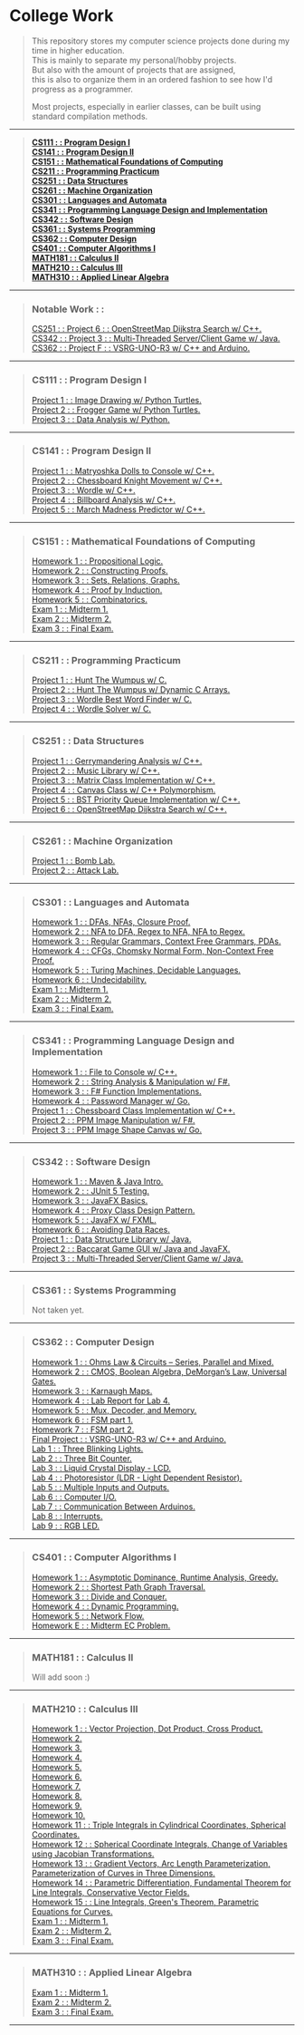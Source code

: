 # College Work   
> This repository stores my computer science projects done during my time in higher education.   
> This is mainly to separate my personal/hobby projects.   
> But also with the amount of projects that are assigned,   
> this is also to organize them in an ordered fashion to see how I'd progress as a programmer.   
>   
> Most projects, especially in earlier classes, can be built using standard compilation methods.   
---   
> [**CS111 : : Program Design I**](#cs111---program-design-i "CS111")   
> [**CS141 : : Program Design II**](#cs141---program-design-ii "CS141")   
> [**CS151 : : Mathematical Foundations of Computing**](#cs151---mathematical-foundations-of-computing "CS151")   
> [**CS211 : : Programming Practicum**](#cs211---programming-practicum "CS211")   
> [**CS251 : : Data Structures**](#cs251---data-structures "CS251")   
> [**CS261 : : Machine Organization**](#cs261---machine-organization "CS261")   
> [**CS301 : : Languages and Automata**](#cs301---languages-and-automata "CS301")   
> [**CS341 : : Programming Language Design and Implementation**](#cs341---programming-language-design-and-implementation "CS341")   
> [**CS342 : : Software Design**](#cs342---software-design "CS342")   
> [**CS361 : : Systems Programming**](#cs361---systems-programming "CS361")   
> [**CS362 : : Computer Design**](#cs362---computer-design "CS362")   
> [**CS401 : : Computer Algorithms I**](#cs401---computer-algorithms-i "CS401")   
> [**MATH181 : : Calculus II**](#math181---calculus-ii "MATH181")   
> [**MATH210 : : Calculus III**](#math210---calculus-iii "MATH210")   
> [**MATH310 : : Applied Linear Algebra**](#math310---applied-linear-algebra "MATH310")   
---   
> ### Notable Work : :   
> [CS251 : : Project 6 : : OpenStreetMap Dijkstra Search w/ C++.](CS251/Project-6 "CS251-Project-6")   
> [CS342 : : Project 3 : : Multi-Threaded Server/Client Game w/ Java.](CS342/Projects/Project-3 "Project 3")   
> [CS362 : : Project F : : VSRG-UNO-R3 w/ C++ and Arduino.](https://github.com/typeRYOON/VSRG-UNO-R3 "VSRG-UNO-R3")   
---   
> ### CS111 : : Program Design I   
> [Project 1 : : Image Drawing w/ Python Turtles.](CS111/Project-1 "CS111-Project-1")   
> [Project 2 : : Frogger Game w/ Python Turtles.](CS111/Project-2 "CS111-Project-2")   
> [Project 3 : : Data Analysis w/ Python.](CS111/Project-3 "CS111-Project-3")   
---   
> ### CS141 : : Program Design II   
> [Project 1 : : Matryoshka Dolls to Console w/ C++.](CS141/Project-1 "CS141-Project-1")   
> [Project 2 : : Chessboard Knight Movement w/ C++.](CS141/Project-2 "CS141-Project-2")   
> [Project 3 : : Wordle w/ C++.](CS141/Project-3 "CS141-Project-3")   
> [Project 4 : : Billboard Analysis w/ C++.](CS141/Project-4 "CS141-Project-4")   
> [Project 5 : : March Madness Predictor w/ C++.](CS141/Project-5 "CS141-Project-5")   
---   
> ### CS151 : : Mathematical Foundations of Computing   
> [Homework 1 : : Propositional Logic.](CS151/Homework/HW-1/CS151-HW-1.pdf "CS151-HW-1")   
> [Homework 2 : : Constructing Proofs.](CS151/Homework/HW-2/CS151-HW-2.pdf "CS151-HW-2")   
> [Homework 3 : : Sets, Relations, Graphs.](CS151/Homework/HW-3/CS151-HW-3.pdf "CS151-HW-3")   
> [Homework 4 : : Proof by Induction.](CS151/Homework/HW-4/CS151-HW-4.pdf "CS151-HW-4")   
> [Homework 5 : : Combinatorics.](CS151/Homework/HW-5/CS151-HW-5.pdf "CS151-HW-5")   
> [Exam 1 : : Midterm 1.](CS151/Exams/Exam-1/CS151-Exam-1.pdf "CS151-Exam-1")   
> [Exam 2 : : Midterm 2.](CS151/Exams/Exam-2/CS151-Exam-2.pdf "CS151-Exam-2")   
> [Exam 3 : : Final Exam.](CS151/Exams/Exam-3/CS151-Exam-3.pdf "CS151-Exam-3")   
---   
> ### CS211 : : Programming Practicum   
> [Project 1 : : Hunt The Wumpus w/ C.](CS211/Project-1 "CS211-Project-1")   
> [Project 2 : : Hunt The Wumpus w/ Dynamic C Arrays.](CS211/Project-2 "CS211-Project-2")   
> [Project 3 : : Wordle Best Word Finder w/ C.](CS211/Project-3 "CS211-Project-3")   
> [Project 4 : : Wordle Solver w/ C.](CS211/Project-4 "CS211-Project-4")   
---   
> ### CS251 : : Data Structures   
> [Project 1 : : Gerrymandering Analysis w/ C++.](CS251/Project-1 "CS251-Project-1")   
> [Project 2 : : Music Library w/ C++.](CS251/Project-2 "CS251-Project-2")   
> [Project 3 : : Matrix Class Implementation w/ C++.](CS251/Project-3 "CS251-Project-3")   
> [Project 4 : : Canvas Class w/ C++ Polymorphism.](CS251/Project-4 "CS251-Project-4")   
> [Project 5 : : BST Priority Queue Implementation w/ C++.](CS251/Project-5 "CS251-Project-5")   
> [Project 6 : : OpenStreetMap Dijkstra Search w/ C++.](CS251/Project-6 "CS251-Project-6")   
---   
> ### CS261 : : Machine Organization   
> [Project 1 : : Bomb Lab.](CS261/Bomb-Lab "CS261-Project-1")   
> [Project 2 : : Attack Lab.](CS261/Attack-Lab "CS261-Project-2")   
---   
> ### CS301 : : Languages and Automata   
> [Homework 1 : : DFAs, NFAs, Closure Proof.](CS301/Homework/HW-1/CS301-HW-1.pdf "CS301-HW-1")   
> [Homework 2 : : NFA to DFA, Regex to NFA, NFA to Regex.](CS301/Homework/HW-2/CS401-HW-2.pdf "CS301-HW-2")   
> [Homework 3 : : Regular Grammars, Context Free Grammars, PDAs.](CS301/Homework/HW-3/CS301-HW-3.pdf "CS301-HW-3")   
> [Homework 4 : : CFGs, Chomsky Normal Form, Non-Context Free Proof.](CS301/Homework/HW-4/CS301-HW-4.pdf "CS301-HW-4")   
> [Homework 5 : : Turing Machines, Decidable Languages.](CS301/Homework/HW-5/CS301-HW-5.pdf "CS301-HW-5")   
> [Homework 6 : : Undecidability.](CS301/Homework/HW-6/CS401-HW-6.pdf "CS301-HW-6")   
> [Exam 1 : : Midterm 1.](CS301/Exams/Exam-1/CS301-Exam-1.pdf "CS301-Exam-1")   
> [Exam 2 : : Midterm 2.](CS301/Exams/Exam-2/CS301-Exam-2.pdf "CS301-Exam-2")   
> [Exam 3 : : Final Exam.](CS301/Exams/Exam-3/CS301-Exam-3.pdf "CS301-Exam-3")   
---   
> ### CS341 : : Programming Language Design and Implementation   
> [Homework 1 : : File to Console w/ C++.](CS341/Homework/HW-1 "CS341-HW-1")   
> [Homework 2 : : String Analysis & Manipulation w/ F#.](CS341/Homework/HW-2 "CS341-HW-2")   
> [Homework 3 : : F# Function Implementations.](CS341/Homework/HW-3 "CS341-HW-3")   
> [Homework 4 : : Password Manager w/ Go.](CS341/Homework/HW-4 "CS341-HW-4")   
> [Project 1 : : Chessboard Class Implementation w/ C++.](CS341/Projects/Project-1 "CS341-Project-1")   
> [Project 2 : : PPM Image Manipulation w/ F#.](CS341/Projects/Project-2 "CS341-Project-2")   
> [Project 3 : : PPM Image Shape Canvas w/ Go.](CS341/Projects/Project-3 "CS341-Project-3")   
---   
> ### CS342 : : Software Design   
> [Homework 1 : : Maven & Java Intro.](CS342/Homework/HW-1 "CS342-HW-1")   
> [Homework 2 : : JUnit 5 Testing.](CS342/Homework/HW-2 "CS342-HW-2")   
> [Homework 3 : : JavaFX Basics.](CS342/Homework/HW-3 "CS342-HW-3")   
> [Homework 4 : : Proxy Class Design Pattern.](CS342/Homework/HW-4 "CS342-HW-4")   
> [Homework 5 : : JavaFX w/ FXML.](CS342/Homework/HW-5 "CS342-HW-5")   
> [Homework 6 : : Avoiding Data Races.](CS342/Homework/HW-6 "CS342-HW-6")   
> [Project 1 : : Data Structure Library w/ Java.](CS342/Projects/Project-1 "Project 1")   
> [Project 2 : : Baccarat Game GUI w/ Java and JavaFX.](CS342/Projects/Project-2 "Project 2")   
> [Project 3 : : Multi-Threaded Server/Client Game w/ Java.](CS342/Projects/Project-3 "Project 3")   
---   
> ### CS361 : : Systems Programming   
> Not taken yet.   
---   
> ### CS362 : : Computer Design   
> [Homework 1 : :  Ohms Law & Circuits – Series, Parallel and Mixed.](CS362/Homework/HW-1/CS362-HW-1.pdf "CS362-HW-1")   
> [Homework 2 : : CMOS, Boolean Algebra, DeMorgan’s Law, Universal Gates.](CS362/Homework/HW-2/CS362-HW-2.pdf "CS362-HW-2")   
> [Homework 3 : : Karnaugh Maps.](CS362/Homework/HW-3/CS362-HW-3.pdf "CS362-HW-3")   
> [Homework 4 : : Lab Report for Lab 4.](CS362/Homework/HW-4/CS362-HW-4.pdf "CS362-HW-4")   
> [Homework 5 : : Mux, Decoder, and Memory.](CS362/Homework/HW-5/CS362-HW-5.pdf "CS362-HW-5")   
> [Homework 6 : : FSM part 1.](CS362/Homework/HW-6/CS362-HW-6.pdf "CS362-HW-6")  
> [Homework 7 : : FSM part 2.](CS362/Homework/HW-7/CS362-HW-7.pdf "CS362-HW-7")   
> [Final Project : : VSRG-UNO-R3 w/ C++ and Arduino.](https://github.com/typeRYOON/VSRG-UNO-R3 "VSRG-UNO-R3")   
> [Lab 1 : : Three Blinking Lights.](CS362/Labs/Lab-01 "CS362-Lab-1")   
> [Lab 2 : : Three Bit Counter.](CS362/Labs/Lab-02 "CS362-Lab-2")   
> [Lab 3 : : Liquid Crystal Display - LCD.](CS362/Labs/Lab-03 "CS362-Lab-3")   
> [Lab 4 : : Photoresistor (LDR - Light Dependent Resistor).](CS362/Labs/Lab-04 "CS362-Lab-4")   
> [Lab 5 : : Multiple Inputs and Outputs.](CS362/Labs/Lab-05 "CS362-Lab-5")   
> [Lab 6 : : Computer I/O.](CS362/Labs/Lab-06 "CS362-Lab-6")   
> [Lab 7 : : Communication Between Arduinos.](CS362/Labs/Lab-07 "CS362-Lab-7")   
> [Lab 8 : : Interrupts.](CS362/Labs/Lab-08 "CS362-Lab-8")   
> [Lab 9 : : RGB LED.](CS362/Labs/Lab-09 "CS362-Lab-9")  
---   
> ### CS401 : : Computer Algorithms I   
> [Homework 1 : : Asymptotic Dominance, Runtime Analysis, Greedy.](CS401/HW-1/CS401-HW-1.pdf "CS401-HW-1")   
> [Homework 2 : : Shortest Path Graph Traversal.](CS401/HW-2/CS401-HW-2.pdf "CS401-HW-2")   
> [Homework 3 : : Divide and Conquer.](CS401/HW-3/CS401-HW-3.pdf "CS401-HW-3")   
> [Homework 4 : : Dynamic Programming.](CS401/HW-4/CS401-HW-4.pdf "CS401-HW-4")   
> [Homework 5 : : Network Flow.](CS401/HW-5/CS401-HW-5.pdf "CS401-HW-5")   
> [Homework E : : Midterm EC Problem.](CS401/HW-E/CS401-HW-E.pdf "CS401-HW-E")   
---   
> ### MATH181 : : Calculus II   
> Will add soon :)   
---   
> ### MATH210 : : Calculus III   
> [Homework 1 : : Vector Projection, Dot Product, Cross Product.](MATH210/Homework/HW-01/MATH210-HW-01.pdf "MATH210-HW-1")   
> [Homework 2.](MATH210/Homework/HW-02/MATH210-HW-02.pdf "MATH210-HW-2")   
> [Homework 3.](MATH210/Homework/HW-03/MATH210-HW-03.pdf "MATH210-HW-3")   
> [Homework 4.](MATH210/Homework/HW-04/MATH210-HW-04.pdf "MATH210-HW-4")   
> [Homework 5.](MATH210/Homework/HW-05/MATH210-HW-05.pdf "MATH210-HW-5")   
> [Homework 6.](MATH210/Homework/HW-06/MATH210-HW-06.pdf "MATH210-HW-6")   
> [Homework 7.](MATH210/Homework/HW-07/MATH210-HW-07.pdf "MATH210-HW-7")   
> [Homework 8.](MATH210/Homework/HW-08/MATH210-HW-08.pdf "MATH210-HW-8")   
> [Homework 9.](MATH210/Homework/HW-09/MATH210-HW-09.pdf "MATH210-HW-9")   
> [Homework 10.](MATH210/Homework/HW-10/MATH210-HW-10.pdf "MATH210-HW-10")   
> [Homework 11 : : Triple Integrals in Cylindrical Coordinates, Spherical Coordinates.](MATH210/Homework/HW-11/MATH210-HW-11.pdf "MATH210-HW-11")   
> [Homework 12 : : Spherical Coordinate Integrals, Change of Variables using Jacobian Transformations.](MATH210/Homework/HW-12/MATH210-HW-12.pdf "MATH210-HW-12")   
> [Homework 13 : : Gradient Vectors, Arc Length Parameterization, Parameterization of Curves in Three Dimensions.](MATH210/Homework/HW-13/MATH210-HW-13.pdf "MATH210-HW-13")   
> [Homework 14 : : Parametric Differentiation, Fundamental Theorem for Line Integrals, Conservative Vector Fields.](MATH210/Homework/HW-14/MATH210-HW-14.pdf "MATH210-HW-14")   
> [Homework 15 : : Line Integrals, Green's Theorem, Parametric Equations for Curves.](MATH210/Homework/HW-15/MATH210-HW-15.pdf "MATH210-HW-15")   
> [Exam 1 : : Midterm 1.](MATH210/Exams/Exam-1/MATH210-Exam-1.pdf "MATH210-Exam-1")   
> [Exam 2 : : Midterm 2.](MATH210/Exams/Exam-2/MATH210-Exam-2.pdf "MATH210-Exam-2")   
> [Exam 3 : : Final Exam.](MATH210/Exams/Exam-3/MATH210-Exam-3.pdf "MATH210-Exam-3")   
---   
> ### MATH310 : : Applied Linear Algebra   
> [Exam 1 : : Midterm 1.](MATH310/Exams/Exam-1/MATH310-Exam-1.pdf "MATH310-Exam-1")   
> [Exam 2 : : Midterm 2.](MATH310/Exams/Exam-1/MATH310-Exam-2.pdf "MATH310-Exam-2")   
> [Exam 3 : : Final Exam.](MATH310/Exams/Exam-1/MATH310-Exam-3.pdf "MATH310-Exam-3")   
---   
